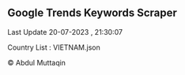 

## Google Trends Keywords Scraper 
 
Last Update 20-07-2023 , 21:30:07

Country List :
VIETNAM.json



© Abdul Muttaqin 

